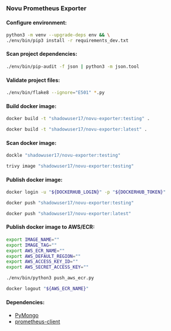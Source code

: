 ### Novu Prometheus Exporter

#### Configure environment:
```bash
python3 -m venv --upgrade-deps env && \
./env/bin/pip3 install -r requirements_dev.txt
```

#### Scan project dependencies:
```bash
./env/bin/pip-audit -f json | python3 -m json.tool
```

#### Validate project files:
```bash
./env/bin/flake8 --ignore="E501" *.py
```

#### Build docker image:
```bash
docker build -t "shadowuser17/novu-exporter:testing" .
```
```bash
docker build -t "shadowuser17/novu-exporter:latest" .
```

#### Scan docker image:
```bash
dockle "shadowuser17/novu-exporter:testing"
```
```bash
trivy image "shadowuser17/novu-exporter:testing"
```

#### Publish docker image:
```bash
docker login -u "${DOCKERHUB_LOGIN}" -p "${DOCKERHUB_TOKEN}"
```
```bash
docker push "shadowuser17/novu-exporter:testing"
```
```bash
docker push "shadowuser17/novu-exporter:latest"
```

#### Publish docker image to AWS/ECR:
```bash
export IMAGE_NAME=""
export IMAGE_TAG=""
export AWS_ECR_NAME=""
export AWS_DEFAULT_REGION=""
export AWS_ACCESS_KEY_ID=""
export AWS_SECRET_ACCESS_KEY=""
```
```bash
./env/bin/python3 push_aws_ecr.py
```
```bash
docker logout "${AWS_ECR_NAME}"
```

#### Dependencies:
- [PyMongo](https://github.com/mongodb/mongo-python-driver)
- [prometheus-client](https://github.com/prometheus/client_python)
